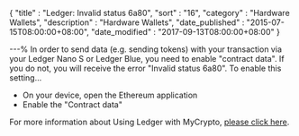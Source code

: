 {
"title" : "Ledger: Invalid status 6a80",
"sort" : "16",
"category" : "Hardware Wallets",
"description" : "Hardware Wallets",
"date_published" : "2015-07-15T08:00:00+08:00",
"date_modified" : "2017-09-13T08:00:00+08:00"
}

---%
In order to send data (e.g. sending tokens) with your transaction via your Ledger Nano S or Ledger Blue, you need to enable "contract data". If you do not, you will receive the error "Invalid status 6a80". To enable this setting...

* On your device, open the Ethereum application
* Enable the "Contract data"

For more information about Using Ledger with MyCrypto, [please click here](https://support.ethereumcommonwealth.io/migration/moving-from-private-key-to-ledger-hardware-wallet.html).
